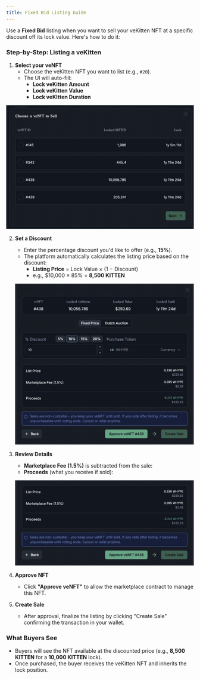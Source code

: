 ```yaml
---
title: Fixed Bid Listing Guide
---
```


Use a **Fixed Bid** listing when you want to sell your veKitten NFT at a specific discount off its lock value. Here's how to do it:

### Step-by-Step: Listing a veKitten

1. **Select your veNFT**
   * Choose the veKitten NFT you want to list (e.g., `#20`).
   * The UI will auto-fill:
     * **Lock veKitten Amount**
     * **Lock veKitten Value**
     * **Lock veKItten Duration**

![Select veNFT Modal](./images/select.jpg)

2. **Set a Discount**
   * Enter the percentage discount you'd like to offer (e.g., **15%**).
   * The platform automatically calculates the listing price based on the discount:
     * **Listing Price** = Lock Value × (1 − Discount)
     * e.g., $10,000 × 85% = **8,500 KITTEN**

   ![Select veNFT Modal](./images/fixed-bid.png)

3. **Review Details**
   * **Marketplace Fee (1.5%)** is subtracted from the sale:
   * **Proceeds** (what you receive if sold):

   ![Select veNFT Modal](./images/fixed-bid-review.jpg)

4. **Approve NFT**
   * Click **"Approve veNFT"** to allow the marketplace contract to manage this NFT.

5. **Create Sale**
   * After approval, finalize the listing by clicking "Create Sale" confirming the transaction in your wallet.

### What Buyers See
* Buyers will see the NFT available at the discounted price (e.g., **8,500 KITTEN** for a **10,000 KITTEN** lock).
* Once purchased, the buyer receives the veKitten NFT and inherits the lock position.
